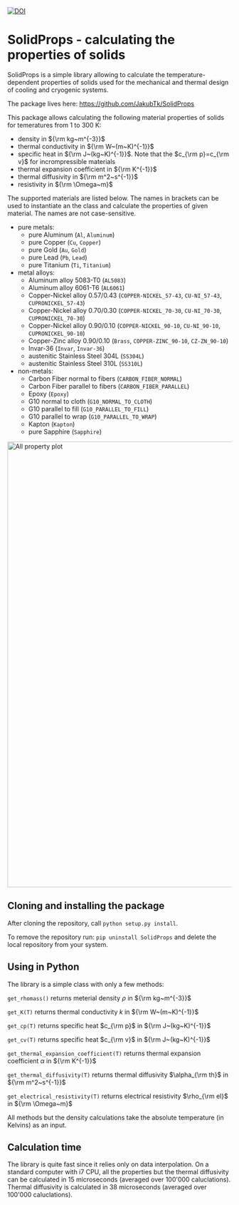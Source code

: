 [![DOI](https://zenodo.org/badge/523364154.svg)](https://zenodo.org/badge/latestdoi/523364154)

# SolidProps - calculating the properties of solids

SolidProps is a simple library allowing to calculate the temperature-dependent properties of solids
used for the mechanical and thermal design of cooling and cryogenic systems.

The package lives here: https://github.com/JakubTk/SolidProps

This package allows calculating the following material properties of solids for temeratures from 1 to 300 K:
- density in ${\rm kg~m^{-3}}$
- thermal conductivity in ${\rm W~(m~K)^{-1}}$
- specific heat in ${\rm J~(kg~K)^{-1}}$. Note that the $c_{\rm p}=c_{\rm v}$ for incrompressible materials
- thermal expansion coefficient in ${\rm K^{-1}}$
- thermal diffusivity in ${\rm m^2~s^{-1}}$
- resistivity in ${\rm \Omega~m}$

The supported materials are listed below. The names in brackets can be used to instantiate an the class and calculate the properties of given material. The names are not case-sensitive.
- pure metals:
	- pure Aluminum (`Al`, `Aluminum`)
	- pure Copper (`Cu`, `Copper`)
	- pure Gold (`Au`, `Gold`)
	- pure Lead (`Pb`, `Lead`)
	- pure Titanium (`Ti`, `Titanium`)
- metal alloys:
	- Aluminum alloy 5083-T0 (`AL5083`)
	- Aluminum alloy 6061-T6 (`AL6061`)
	- Copper-Nickel alloy 0.57/0.43 (`COPPER-NICKEL_57-43`, `CU-NI_57-43`, `CUPRONICKEL_57-43`)
	- Copper-Nickel alloy 0.70/0.30 (`COPPER-NICKEL_70-30`, `CU-NI_70-30`, `CUPRONICKEL_70-30`)
	- Copper-Nickel alloy 0.90/0.10 (`COPPER-NICKEL_90-10`, `CU-NI_90-10`, `CUPRONICKEL_90-10`)
	- Copper-Zinc alloy 0.90/0.10 (`Brass`, `COPPER-ZINC_90-10`, `CZ-ZN_90-10`)
	- Invar-36 (`Invar`, `Invar-36`)
	- austenitic Stainless Steel 304L (`SS304L`)
	- austenitic Stainless Steel 310L (`SS310L`)
- non-metals:
	- Carbon Fiber normal to fibers (`CARBON_FIBER_NORMAL`)
	- Carbon Fiber parallel to fibers (`CARBON_FIBER_PARALLEL`)
	- Epoxy (`Epoxy`)
	- G10 normal to cloth (`G10_NORMAL_TO_CLOTH`)
	- G10 parallel to fill (`G10_PARALLEL_TO_FILL`)
	- G10 parallel to wrap (`G10_PARALLEL_TO_WRAP`)
	- Kapton (`Kapton`)
	- pure Sapphire (`Sapphire`)

<img src="./SolidProps/figs/all_props_plot.png" alt="All property plot" width="1000"/>

## Cloning and installing the package

After cloning the repository, call `python setup.py install`.

To remove the repository run: `pip uninstall SolidProps` and delete the local repository from your system.

## Using in Python

The library is a simple class with only a few methods:

`get_rhomass()` returns meterial density $\rho$ in ${\rm kg~m^{-3}}$

`get_K(T)` returns thermal conductivity $k$ in ${\rm W~(m~K)^{-1}}$

`get_cp(T)` returns specific heat $c_{\rm p}$ in ${\rm J~(kg~K)^{-1}}$

`get_cv(T)` returns specific heat $c_{\rm v}$ in ${\rm J~(kg~K)^{-1}}$

`get_thermal_expansion_coefficient(T)` returns thermal expansion coefficient $\alpha$ in ${\rm K^{-1}}$

`get_thermal_diffusivity(T)` returns thermal diffusivity $\alpha_{\rm th}$ in ${\rm m^2~s^{-1}}$

`get_electrical_resistivity(T)` returns electrical resistivity $\rho_{\rm el}$ in ${\rm \Omega~m}$

All methods but the density calculations take the absolute temperature (in Kelvins) as an input.

## Calculation time

The library is quite fast since it relies only on data interpolation. On a standard computer with i7 CPU, all the properties but the thermal diffusivity can be calculated in 15 microseconds (averaged over 100'000 caluclations). Thermal diffusivity is calculated in 38 microseconds (averaged over 100'000 caluclations).
